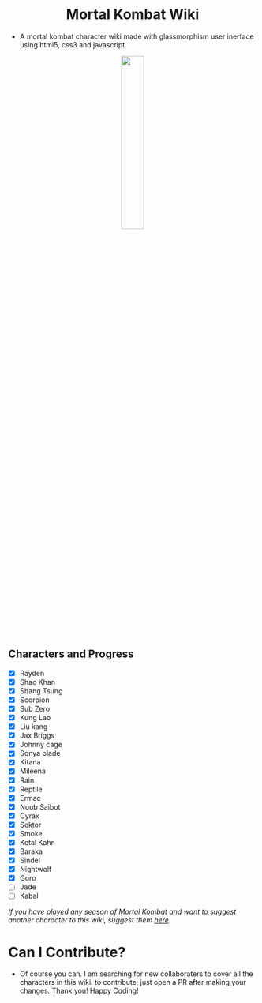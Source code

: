 <h1 align="Center">Mortal Kombat Wiki</h1>

- A mortal kombat character wiki made with glassmorphism user inerface using html5, css3 and javascript.
<p align="center">
  <img src="https://upload.wikimedia.org/wikipedia/sco/thumb/b/b1/Mortal_Kombat_Logo.svg/1200px-Mortal_Kombat_Logo.svg.png" height="30%" width="30%">
</p>

## Characters and Progress
- [x] Rayden
- [x] Shao Khan
- [x] Shang Tsung
- [x] Scorpion
- [x] Sub Zero
- [x] Kung Lao
- [x] Liu kang
- [x] Jax Briggs
- [x] Johnny cage
- [x] Sonya blade
- [x] Kitana
- [x] Mileena
- [x] Rain
- [x] Reptile
- [x] Ermac
- [x] Noob Saibot
- [x] Cyrax
- [x] Sektor
- [x] Smoke
- [x] Kotal Kahn
- [x] Baraka
- [x] Sindel
- [x] Nightwolf
- [x] Goro
- [ ] Jade
- [ ] Kabal

*If you have played any season of Mortal Kombat and want to suggest another character to this wiki, suggest them [here](https://github.com/RedEdge967/MK-Wiki/issues/new/choose).*


# Can I Contribute?
- Of course you can. I am searching for new collaboraters to cover all the characters in this wiki. to contribute, just open a PR after making your changes. Thank you! Happy Coding!
